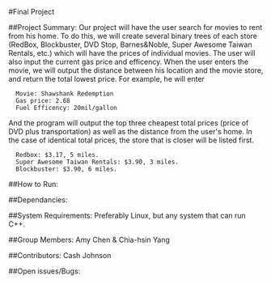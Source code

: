 #Final Project

##Project Summary:
Our project will have the user search for movies to rent from his home. To do this, we will create several binary trees of each store (RedBox, Blockbuster, DVD Stop, Barnes&Noble, Super Awesome Taiwan Rentals, etc.) which will have the prices of individual movies. The user will also input the current gas price and efficency. When the user enters the movie, we will output the distance between his location and the movie store, and return the total lowest price. For example, he will enter

```  
  Movie: Shawshank Redemption
  Gas price: 2.68
  Fuel Efficency: 20mil/gallon
```
And the program will output the top three cheapest total prices (price of DVD plus transportation) as well as the distance from the user's home. In the case of identical total prices, the store that is closer will be listed first.
  
```  
  Redbox: $3.17, 5 miles.
  Super Awesome Taiwan Rentals: $3.90, 3 miles.
  Blockbuster: $3.90, 6 miles.
```

##How to Run:


##Dependancies:


##System Requirements:
Preferably Linux, but any system that can run C++.


##Group Members:
Amy Chen & Chia-hsin Yang


##Contributors:
Cash Johnson

##Open issues/Bugs:


